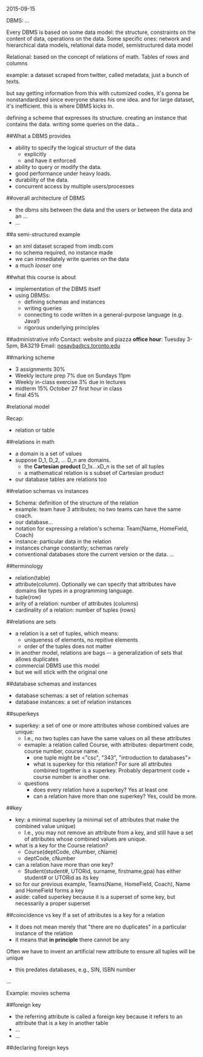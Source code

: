 2015-09-15

DBMS: ...

Every DBMS is based on some data model: the structure, constraints on the content of data, operations on the data.
Some specific ones: network and hierarchical data models, relational data model, semistructured data model

Relational: based on the concept of relations of math.
Tables of rows and columns

example: a dataset scraped from twitter, called metadata, just a bunch of texts.

but say getting information from this with cutomized codes, it's gonna be nonstandardized since everyone shares his one idea. and for large dataset, it's inefficient. this is where DBMS kicks in.

defining a scheme that expresses its structure.
creating an instance that contains the data.
writing some queries on the data...

##What a DBMS provides
- ability to specify the logical structurr of the data
	- explicitly
	- and have it enforced
- ability to query or modify the data.
- good performance under heavy loads.
- durability of the data.
- concurrent access by multiple users/processes

##overall architecture of DBMS
- the dbms sits between the data and the users or between the data and an ...
- ...

##a semi-structured example
- an xml dataset scraped from imdb.com
- no schema required, no instance made
- we can immediately write queries on the data
- a much *looser* one

##what this course is about
- implementation of the DBMS itself
- using DBMSs:
	- defining schemas and instances
	- writing queries
	- connecting to code written in a general-purpose language (e.g. Java!)
	- rigorous underlying principles

##administrative info
Contact: website and piazza
**office hour**: Tuesday 3-5pm, BA3219
Email: nosayba@cs.toronto.edu

##marking scheme
- 3 assignments 30%
- Weekly lecture prep 7% due on Sundays 11pm
- Weekly in-class exercise 3% due in lectures
- midterm 15% October 27 first hour in class
- final 45% 

#relational model

Recap:
- relation or table

##relations in math
- a domain is a set of values
- suppose D_1, D_2, ... D_n are domains.
	- the **Cartesian product** D_1x...xD_n is the set of all tuples
	- a mathematical relation is s subset of Cartesian product
- our database tables are relations too

##relation schemas vs instances
- Schema: definition of the structure of the relation
- example: team have 3 attributes; no two teams can have the same coach.
- our database...
- notation for expressing a relation's schema: Team(Name, HomeField, Coach)
- instance: particular data in the relation
- instances change constantly; schemas rarely
- conventional databases store the current version or the data. ...

##terminology
- relation(table)
- attribute(column). Optionally we can specify that attributes have domains like types in a programming language.
- tuple(row)
- arity of a relation: number of attributes (columns)
- cardinality of a relation: number of tuples (rows)

##relations are sets
- a relation is a set of tuples, which means:
	- uniqueness of elements, no repitive elements
	- order of the tuples does not matter
- in another model, relations are bags -- a generalization of sets that allows duplicates
- commercial DBMS use this model
- but we will stick with the original one

##database schemas and instances
- database schemas: a set of relation schemas
- database instances: a set of relation instances

##superkeys
- superkey: a set of one or more attributes whose combined values are unique:
	- I.e., no two tuples can have the same values on all these attributes
	- exmaple: a relation called Course, with attributes: department code, course number, course name.
		- one tuple might be <"csc", "343", "introduction to databases">
		- what is superkey for this relation? For sure all attributes combined together is a superkey. Probably department code + course number is another one.
	- questions
		- does every relation have a superkey? Yes at least one
		- can a relation have more than one superkey? Yes, could be more.

##key
- key: a minimal superkey (a minimal set of attributes that make the combined value unique)
	- I.e., you may not remove an attribute from a key, and still have a set of attributes whose combined values are unique.
- what is a key for the Course relation?
	- Course(deptCode, cNumber, cName)
	- deptCode, cNumber
- can a relation have more than one key?
	- Student(student#, UTORid, surname, firstname,gpa) has either student# or UTORid as its key
- so for our previous example, Teams(Name, HomeField, Coach), Name and HomeField forms a key
- aside: called superkey because it is a superset of some key, but necessarily a proper superset

##coincidence vs key
If a set of attributes is a key for a relation
- it does not mean merely that "there are no duplicates" in a particular instance of the relation
- it means that **in principle** there cannot be any

Often we have to invent an artificial new attribute to ensure all tuples will be unique
- this predates databases, e.g., SIN, ISBN number

...

Example: movies schema

##foreign key
- the referring attribute is called a foreign key because it refers to an attribute that is a key in another table
- ...
- ...

##declaring foreign keys

